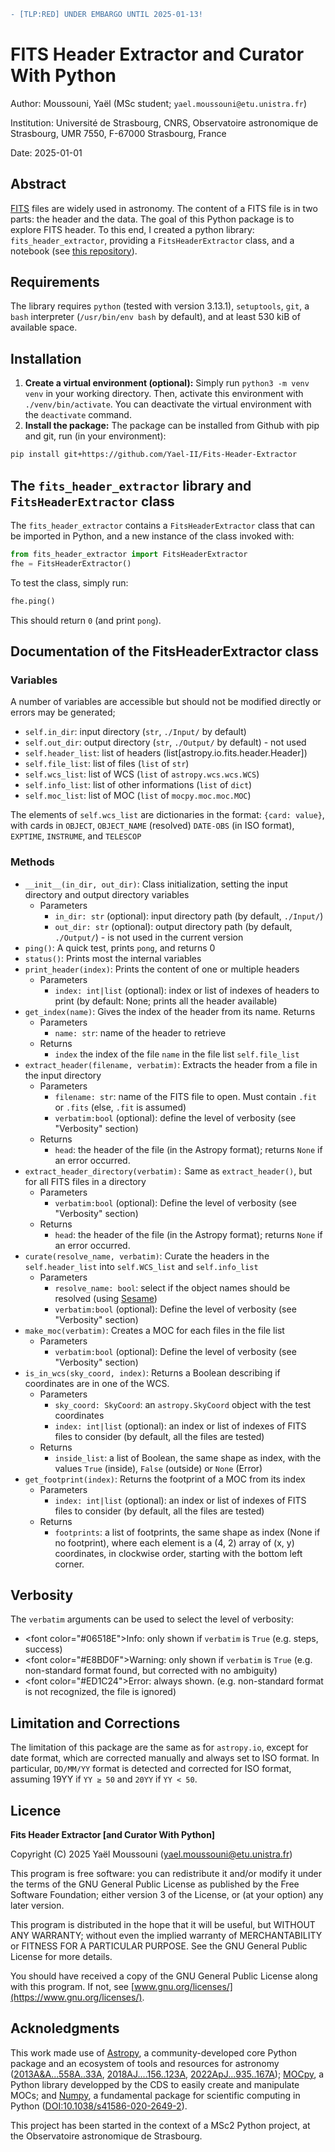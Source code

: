<!--[TLP:RED] UNDER EMBARGO UNTIL 2025-01-13!-->
```diff
- [TLP:RED] UNDER EMBARGO UNTIL 2025-01-13!
```

# FITS Header Extractor and Curator With Python
Author: Moussouni, Yaël (MSc student; `yael.moussouni@etu.unistra.fr`)

Institution: Université de Strasbourg, CNRS, Observatoire astronomique de Strasbourg, UMR 7550, F-67000 Strasbourg, France

Date: 2025-01-01

## Abstract

[FITS](https://en.wikipedia.org/wiki/FITS/) files are widely used in astronomy. The content of a FITS file is in two parts: the header and the data. The goal of this Python package is to explore FITS header. To this end, I created a python library: `fits_header_extractor`, providing a `FitsHeaderExtractor` class, and a notebook (see [this repository](https://github.com/Yael-II/MSc2-Project-FITS)).

## Requirements

The library requires `python` (tested with version 3.13.1), `setuptools`, `git`, a `bash` interpreter (`/usr/bin/env bash` by default), and at least 530 kiB of available space.

## Installation

1. **Create a virtual environment (optional):** Simply run `python3 -m venv venv` in your working directory. Then, activate this environment with `./venv/bin/activate`. You can deactivate the virtual environment with the `deactivate` command.
2. **Install the package:** The package can be installed from Github with pip and git, run (in your environment):
```bash
pip install git+https://github.com/Yael-II/Fits-Header-Extractor
```

## The `fits_header_extractor` library and `FitsHeaderExtractor` class
The `fits_header_extractor` contains a `FitsHeaderExtractor` class that can be imported in Python, and a new instance of the class invoked with:
```python
from fits_header_extractor import FitsHeaderExtractor
fhe = FitsHeaderExtractor()
```

To test the class, simply run:
```python
fhe.ping()
```
This should return `0` (and print `pong`).

## Documentation of the FitsHeaderExtractor class

### Variables

A number of variables are accessible but should not be modified directly or errors may be generated;
- `self.in_dir`: input directory (`str`, `./Input/` by default)
- `self.out_dir`: output directory (`str`, `./Output/` by default) - not used
- `self.header_list`: list of headers (list[astropy.io.fits.header.Header])
- `self.file_list`: list of files (`list` of `str`)
- `self.wcs_list`: list of WCS (`list` of `astropy.wcs.wcs.WCS`)
- `self.info_list`: list of other informations (`list` of `dict`)
- `self.moc_list`: list of MOC (`list` of `mocpy.moc.moc.MOC`)

The elements of `self.wcs_list` are dictionaries in the format: `{card: value}`, with cards in `OBJECT`, `OBJECT_NAME` (resolved) `DATE-OBS` (in ISO format), `EXPTIME`, `INSTRUME`, and `TELESCOP`

### Methods

- `__init__(in_dir, out_dir)`: Class initialization, setting the input directory and output directory variables
    - Parameters
        - `in_dir: str` (optional): input directory path (by default, `./Input/`) 
        - `out_dir: str` (optional): output directory path (by default, `./Output/`) - is not used in the current version
- `ping()`: A quick test, prints `pong`, and returns 0
- `status()`: Prints most the internal variables
- `print_header(index)`: Prints the content of one or multiple headers
    - Parameters
        - `index: int|list` (optional): index or list of indexes of headers to print (by default: None; prints all the header available)
- `get_index(name)`: Gives the index of the header from its name. Returns 
    - Parameters
        - `name: str`: name of the header to retrieve
    - Returns
        - `index` the index of the file `name` in the file list `self.file_list`
- `extract_header(filename, verbatim)`: Extracts the header from a file in the input directory
    - Parameters
        - `filename: str`: name of the FITS file to open. Must contain `.fit` or `.fits` (else, `.fit` is assumed)
        - `verbatim:bool` (optional): define the level of verbosity (see "Verbosity" section)
    - Returns
        - `head`: the header of the file (in the Astropy format); returns `None` if an error occurred.
- `extract_header_directory(verbatim):` Same as `extract_header()`, but for all FITS files in a directory
    - Parameters
        - `verbatim:bool` (optional): Define the level of verbosity (see "Verbosity" section)
    - Returns
        - `head`: the header of the file (in the Astropy format); returns `None` if an error occurred.
- `curate(resolve_name, verbatim)`: Curate the headers in the `self.header_list` into `self.WCS_list` and `self.info_list`
    - Parameters
        - `resolve_name: bool`: select if the object names should be resolved (using [Sesame](https://cds.unistra.fr/cgi-bin/Sesame))
        - `verbatim:bool` (optional): Define the level of verbosity (see "Verbosity" section)
- `make_moc(verbatim)`: Creates a MOC for each files in the file list
    - Parameters
        - `verbatim:bool` (optional): Define the level of verbosity (see "Verbosity" section)
- `is_in_wcs(sky_coord, index)`: Returns a Boolean describing if coordinates are in one of the WCS.
    - Parameters
        - `sky_coord: SkyCoord`: an `astropy.SkyCoord` object with the test coordinates
        - `index: int|list` (optional): an index or list of indexes of FITS files to consider (by default, all the files are tested)
    - Returns
        - `inside_list`: a list of Boolean, the same shape as index, with the values `True` (inside), `False` (outside) or `None` (Error)
- `get_footprint(index)`: Returns the footprint of a MOC from its index 
    - Parameters
        - `index: int|list` (optional): an index or list of indexes of FITS files to consider (by default, all the files are tested)
    - Returns
        - `footprints`: a list of footprints, the same shape as index (None if no footprint), where each element is a (4, 2) array of (x, y) coordinates, in clockwise order, starting with the bottom left corner.

## Verbosity

The `verbatim` arguments can be used to select the level of verbosity:
- <font color=\"#06518E\">Info</font>: only shown if `verbatim` is `True` (e.g. steps, success)
- <font color=\"#E8BD0F\">Warning</font>: only shown if `verbatim` is `True` (e.g. non-standard format found, but corrected with no ambiguity)
- <font color=\"#ED1C24\">Error</font>: always shown. (e.g. non-standard format is not recognized, the file is ignored)

## Limitation and Corrections

The limitation of this package are the same as for `astropy.io`, except for date format, which are corrected manually and always set to ISO format. In particular, `DD/MM/YY` format is detected and corrected for ISO format, assuming 19YY if `YY ≥ 50` and `20YY` if `YY < 50`.

## Licence

**Fits Header Extractor [and Curator With Python]**

Copyright (C) 2025 Yaël Moussouni (yael.moussouni@etu.unistra.fr)

This program is free software: you can redistribute it and/or modify it under the terms of the GNU General Public License as published by the Free Software Foundation; either version 3 of the License, or (at your option) any later version.

This program is distributed in the hope that it will be useful, but WITHOUT ANY WARRANTY; without even the implied warranty of MERCHANTABILITY or FITNESS FOR A PARTICULAR PURPOSE. See the GNU General Public License for more details.

You should have received a copy of the GNU General Public License along with this program. If not, see [www.gnu.org/licenses/](https://www.gnu.org/licenses/).

## Acknoledgments

This work made use of [Astropy](http://www.astropy.org), a community-developed core Python package and an ecosystem of tools and resources for astronomy ([2013A&A...558A..33A](https://ui.adsabs.harvard.edu/abs/2013A%26A...558A..33A/abstract), [2018AJ....156..123A](https://ui.adsabs.harvard.edu/abs/2018AJ....156..123A/abstract), [2022ApJ...935..167A](https://ui.adsabs.harvard.edu/abs/2022ApJ...935..167A/abstract)); [MOCpy](https://github.com/cds-astro/mocpy/), a Python library developped by the CDS to easily create and manipulate MOCs; and [Numpy](https://numpy.org/), a fundamental package for scientific computing in Python ([DOI:10.1038/s41586-020-2649-2](https://doi.org/10.1038/s41586-020-2649-2)).

This project has been started in the context of a MSc2 Python project, at the Observatoire astronomique de Strasbourg.
